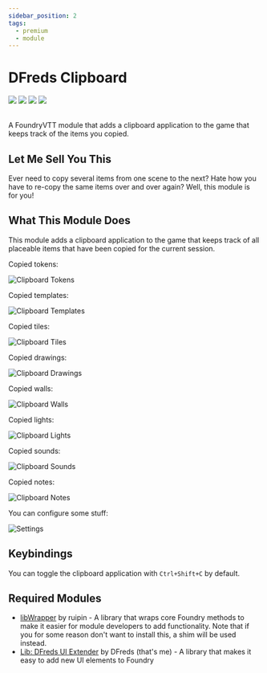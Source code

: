 ```yaml
---
sidebar_position: 2
tags:
  - premium
  - module
---
```


# DFreds Clipboard

<img src="https://img.shields.io/badge/Premium-aa0000?style=for-the-badge"/>
<a target="_blank" href="https://www.patreon.com/dfreds"><img src="https://img.shields.io/badge/Early%20Access-9b59b6?style=for-the-badge"/></a>
<img src="https://img.shields.io/badge/Any%20System-00aaaa?style=for-the-badge"/>
<a target="_blank" href="https://www.patreon.com/dfreds/shop/dfreds-clipboard-v1-0-0-1159963"><img src="https://img.shields.io/badge/Download-2e2e2e?style=for-the-badge"/></a>
<br/>
<br/>

A FoundryVTT module that adds a clipboard application to the game that keeps track of the items you copied.

## Let Me Sell You This

Ever need to copy several items from one scene to the next? Hate how you have to
re-copy the same items over and over again? Well, this module is for you!

## What This Module Does

This module adds a clipboard application to the game that keeps track of all
placeable items that have been copied for the current session.

Copied tokens:

![Clipboard Tokens](./img/clipboard-tokens.png)

Copied templates:

![Clipboard Templates](./img/clipboard-templates.png)

Copied tiles:

![Clipboard Tiles](./img/clipboard-tiles.png)

Copied drawings:

![Clipboard Drawings](./img/clipboard-drawings.png)

Copied walls:

![Clipboard Walls](./img/clipboard-walls.png)

Copied lights:

![Clipboard Lights](./img/clipboard-lights.png)

Copied sounds:

![Clipboard Sounds](./img/clipboard-sounds.png)

Copied notes:

![Clipboard Notes](./img/clipboard-notes.png)

You can configure some stuff:

![Settings](./img/settings.png)

## Keybindings

You can toggle the clipboard application with `Ctrl+Shift+C` by default.

## Required Modules

- [libWrapper](https://foundryvtt.com/packages/lib-wrapper) by ruipin - A
  library that wraps core Foundry methods to make it easier for module
  developers to add functionality. Note that if you for some reason don't want
  to install this, a shim will be used instead.
- [Lib: DFreds UI Extender](https://foundryvtt.com/packages/lib-dfreds-ui-extender) by DFreds (that's me) - A library that makes it easy to add new UI elements to Foundry
